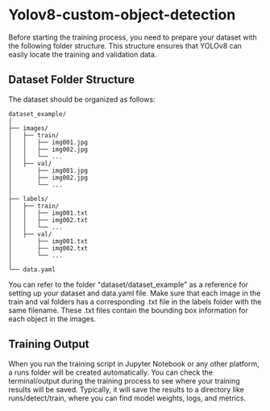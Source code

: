 # Yolov8-custom-object-detection
Before starting the training process, you need to prepare your dataset with the following folder structure. This structure ensures that YOLOv8 can easily locate the training and validation data.

## Dataset Folder Structure

The dataset should be organized as follows:
```
dataset_example/
│
├── images/
│   ├── train/
│   │   ├── img001.jpg
│   │   ├── img002.jpg
│   │   └── ...
│   ├── val/
│       ├── img001.jpg
│       ├── img002.jpg
│       └── ... 
│        
├── labels/
│   ├── train/
│   │   ├── img001.txt
│   │   ├── img002.txt
│   │   └── ...
│   ├── val/
│       ├── img001.txt
│       ├── img002.txt
│	    └── ...
│       
└── data.yaml
```
You can refer to the folder "dataset/dataset_example" as a reference for setting up your dataset and data.yaml file. Make sure that each image in the train and val folders has a corresponding .txt file in the labels folder with the same filename. These .txt files contain the bounding box information for each object in the images.

## Training Output
When you run the training script in Jupyter Notebook or any other platform, a runs folder will be created automatically. You can check the terminal/output during the training process to see where your training results will be saved. Typically, it will save the results to a directory like runs/detect/train, where you can find model weights, logs, and metrics.

